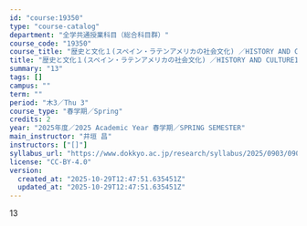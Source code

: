 ```yaml
---
id: "course:19350"
type: "course-catalog"
department: "全学共通授業科目（総合科目群）"
course_code: "19350"
course_title: "歴史と文化１(スペイン・ラテンアメリカの社会文化) ／HISTORY AND CULTURE1(SOCIAL CULTURES OF SPAIN AND LATIN AMERICA)"
title: "歴史と文化１(スペイン・ラテンアメリカの社会文化) ／HISTORY AND CULTURE1(SOCIAL CULTURES OF SPAIN AND LATIN AMERICA)"
summary: "13"
tags: []
campus: ""
term: ""
period: "木3／Thu 3"
course_type: "春学期／Spring"
credits: 2
year: "2025年度／2025 Academic Year 春学期／SPRING SEMESTER"
main_instructor: "井垣 昌"
instructors: ["[]"]
syllabus_url: "https://www.dokkyo.ac.jp/research/syllabus/2025/0903/0903_19350_ja_JP.html"
license: "CC-BY-4.0"
version:
  created_at: "2025-10-29T12:47:51.635451Z"
  updated_at: "2025-10-29T12:47:51.635451Z"
---
```

13

